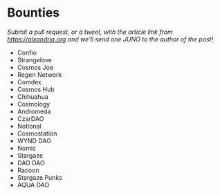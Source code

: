# Bounties

*Submit a pull request, or a tweet, with the article link from https://alxandria.org and we'll send one JUNO to the author of the post!*

- Confio
- Strangelove
- Cosmos Joe
- Regen Network
- Comdex
- Cosmos Hub
- Chihuahua
- Cosmology
- Andromeda
- CzarDAO
- Notional
- Cosmostation
- WYND DAO
- Nomic
- Stargaze
- DAO DAO
- Racoon
- Stargaze Punks
- AQUA DAO 
